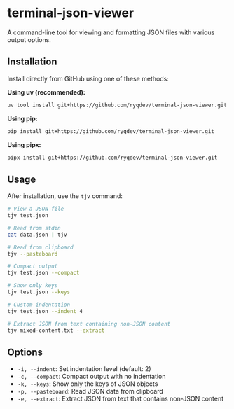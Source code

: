 # terminal-json-viewer

A command-line tool for viewing and formatting JSON files with various output options.

## Installation

Install directly from GitHub using one of these methods:

**Using uv (recommended):**
```bash
uv tool install git+https://github.com/ryqdev/terminal-json-viewer.git
```

**Using pip:**
```bash
pip install git+https://github.com/ryqdev/terminal-json-viewer.git
```

**Using pipx:**
```bash
pipx install git+https://github.com/ryqdev/terminal-json-viewer.git
```

## Usage

After installation, use the `tjv` command:

```bash
# View a JSON file
tjv test.json

# Read from stdin
cat data.json | tjv

# Read from clipboard
tjv --pasteboard

# Compact output
tjv test.json --compact

# Show only keys
tjv test.json --keys

# Custom indentation
tjv test.json --indent 4

# Extract JSON from text containing non-JSON content
tjv mixed-content.txt --extract
```

## Options

- `-i, --indent`: Set indentation level (default: 2)
- `-c, --compact`: Compact output with no indentation
- `-k, --keys`: Show only the keys of JSON objects
- `-p, --pasteboard`: Read JSON data from clipboard
- `-e, --extract`: Extract JSON from text that contains non-JSON content
